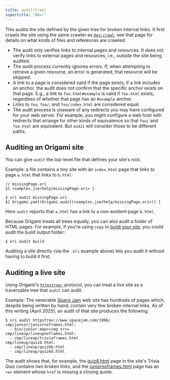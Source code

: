 ```yaml
---
title: audit(tree)
supertitle: "dev:"
---
```


This audits the site defined by the given tree for broken internal links. It first crawls the site using the same crawler as [`dev:crawl`](crawl.html); see that page for details on what kinds of files and references are crawled.

- The audit only verifies links to internal pages and resources. It does not verify links to external pages and resources, i.e., outside the site being audited.
- The audit process currently ignores errors. If, when attempting to retrieve a given resource, an error is generated, that resource will be skipped.
- A link to a page is considered valid if the page exists; if a link includes an anchor, the audit does not confirm that the specific anchor exists on that page. E.g., a link to `foo.html#example` is valid if `foo.html` exists, regardless of whether that page has an `#example` anchor.
- Links to `foo`, `foo/`, and `foo/index.html` are considered equal.
- The audit process is unaware of any redirects you may have configured for your web server. For example, you might configure a web host with redirects that arrange for other kinds of equivalence so that `foo/` and `foo.html` are equivalent. But `audit` will consider those to be different paths.

## Auditing an Origami site

You can give `audit` the top-level file that defines your site's root.

Example: a file contains a tiny site with an `index.html` page that links to page `a.html` that links to `b.html`:

```ori
// missingPage.ori
${ <samples.jse/help/missingPage.ori> }
```

```console
$ ori audit missingPage.ori
${ Origami.yaml(Origami.audit(<samples.jse/help/missingPage.ori>)) }
```

Here `audit` reports that `a.html` has a link to a non-existent page `b.html`.

Because Origami treats all trees equally, you can also audit a folder of HTML pages. For example, if you're using `copy` to [build your site](/builtins/tree/copy.html#copy-to-build), you could audit the build output folder:

```console
$ ori audit build
```

Auditing a site directly (via the `.ori` example above) lets you audit it without having to build it first.

## Auditing a live site

Using Origami's [`httpstree:`](/builtins/httpstree.html) protocol, you can treat a live site as a traversable tree that `audit` can audit.

Example: The venerable [Space Jam](https://www.spacejam.com/1996/) web site has hundreds of pages which, despite being written by hand, contain very few broken internal links. As of this writing (April 2025), an audit of that site produces the following:

```console
$ ori audit httpstree://www.spacejam.com/1996/
cmp/junior/juniornoframes.html:
  - bin/junior.map><img src=
cmp/lineup/lineupnoframes.html:
  - cmp/lineup/triviaframes.html
cmp/lineup/quiz6.html:
  - cmp/lineup/quiz6b.html
  - cmp/lineup/quiz6d.html
```

The audit shows that, for example, the [quiz6.html](https://www.spacejam.com/1996/cmp/lineup/quiz6.html) page in the site's Trivia Quiz contains two broken links, and the [juniornoframes.html](https://www.spacejam.com/1996/cmp/junior/juniornoframes.html) page has an `<a>` element whose `href` is missing a closing quote.
